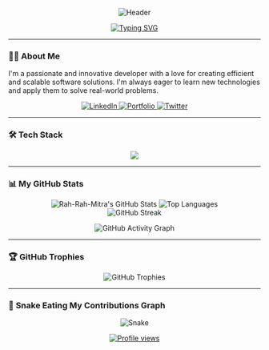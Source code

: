 <p align="center">
  <img src="https://capsule-render.vercel.app/api?type=waving&color=gradient&height=180§ion=header&text=Hi%20there!%20I'm%20Rahul%20Mitra&fontSize=60&fontAlignY=32&animation=fadeIn&desc=Cybersec%20|%20Software%20Engineering%20|%20Data%20Scientist%20﹫🇸🇬&descAlignY=80&descAlign=68" alt="Header"/>
</p>

<div align="center"> 

[![Typing SVG](https://readme-typing-svg.herokuapp.com?font=Fira+Code&size=25&pause=1000&color=3397F7¢er=true&vCenter=true&width=700&height=120&multiline=true&lines=A+passionate+Software+Developer+from+Singapore+%F0%9F%87%B8%F0%9F%87%AC;Always+learning%2C+always+growing...;Let's+build+something+amazing+together!&separator=%3B&font-weight=600)](https://git.io/typing-svg) 

</div> 

--- 

### 👨‍💻 **About Me** 

I'm a passionate and innovative developer with a love for creating efficient and scalable software solutions. I'm always eager to learn new technologies and apply them to solve real-world problems. 

<p align="center"> 
 <a href="https://www.linkedin.com/in/rahulmitra-dev/" target="_blank"> 
   <img src="https://img.shields.io/badge/LinkedIn-0077B5?style=for-the-badge&logo=linkedin&logoColor=white" alt="LinkedIn"> 
 </a> 
 <a href="https://rahul-mitra.vercel.app/" target="_blank"> 
   <img src="https://img.shields.io/badge/Portfolio-255E63?style=for-the-badge&logo=rss&logoColor=white" alt="Portfolio"> 
 </a> 
 <a href="https://twitter.com/your-twitter-handle" target="_blank"> 
   <img src="https://img.shields.io/badge/Twitter-1DA1F2?style=for-the-badge&logo=twitter&logoColor=white" alt="Twitter"> 
 </a> 
</p> 

--- 

### 🛠️ **Tech Stack** 

<p align="center"> 
 <a href="https://skillicons.dev"> 
   <img src="https://skillicons.dev/icons?i=java,python,spring,docker,git,kubernetes,aws,mysql,postgres,redis,mongodb,idea,vscode&perline=6" /> 
 </a> 
</p> 

--- 

### 📊 **My GitHub Stats** 

<p align="center"> 
 <img src="https://github-readme-stats.vercel.app/api?username=Rah-Rah-Mitra&theme=tokyonight&hide_border=false&include_all_commits=true&count_private=true" alt="Rah-Rah-Mitra's GitHub Stats" /> 
 <img src="https://github-readme-stats.vercel.app/api/top-langs/?username=Rah-Rah-Mitra&theme=tokyonight&hide_border=false&include_all_commits=true&count_private=true&layout=compact" alt="Top Languages" /> 
 <br/> 
 <img src="https://github-readme-streak-stats.herokuapp.com/?user=Rah-Rah-Mitra&theme=tokyonight&hide_border=false" alt="GitHub Streak" /> 
</p> 

<p align="center"> 
 <img src="https://github-readme-activity-graph.vercel.app/graph?username=Rah-Rah-Mitra&bg_color=1a1b27&color=79ff97&line=79ff97&point=79ff97&area=true&hide_border=true" alt="GitHub Activity Graph" /> 
</p> 

--- 

### 🏆 **GitHub Trophies** 

<p align="center"> 
 <img src="https://github-profile-trophy.vercel.app/?username=Rah-Rah-Mitra&theme=tokyonight&row=1&column=7" alt="GitHub Trophies" /> 
</p> 

--- 

### 🐍 **Snake Eating My Contributions Graph** 

<p align="center"> 
 <img src="https://raw.githubusercontent.com/Rah-Rah-Mitra/Rah-Rah-Mitra/output/github-contribution-grid-snake.svg" alt="Snake" /> 
</p> 

<p align="center"> 
 <a href="https://github.com/Rah-Rah-Mitra"> 
   <img src="https://komarev.com/ghpvc/?username=Rah-Rah-Mitra&label=Profile%20views&color=brightgreen&style=flat-square" alt="Profile views" /> 
 </a> 
</p> 

